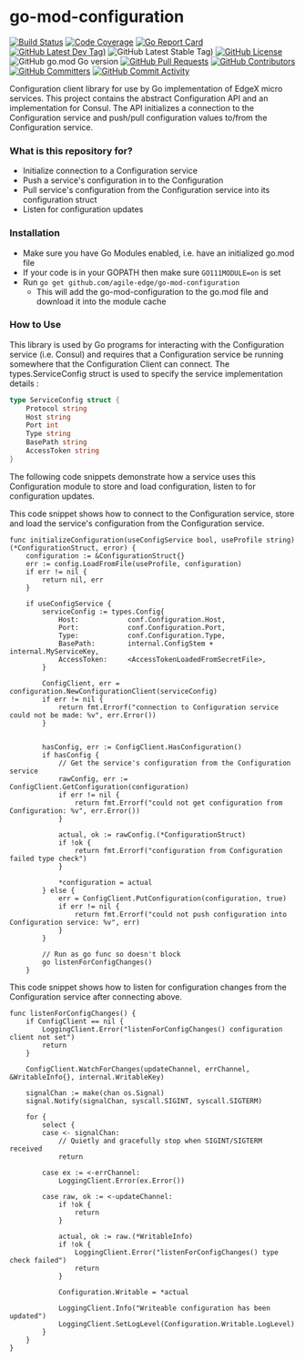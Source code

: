 # go-mod-configuration
[![Build Status](https://jenkins.agile-edge.org/view/EdgeX%20Foundry%20Project/job/agile-edge/job/go-mod-configuration/job/main/badge/icon)](https://jenkins.agile-edge.org/view/EdgeX%20Foundry%20Project/job/agile-edge/job/go-mod-configuration/job/main/) [![Code Coverage](https://codecov.io/gh/agile-edge/go-mod-configuration/branch/main/graph/badge.svg?token=CBpuw7RHst)](https://codecov.io/gh/agile-edge/go-mod-configuration) [![Go Report Card](https://goreportcard.com/badge/github.com/agile-edge/go-mod-configuration)](https://goreportcard.com/report/github.com/agile-edge/go-mod-configuration) [![GitHub Latest Dev Tag)](https://img.shields.io/github/v/tag/agile-edge/go-mod-configuration?include_prereleases&sort=semver&label=latest-dev)](https://github.com/agile-edge/go-mod-configuration/tags) ![GitHub Latest Stable Tag)](https://img.shields.io/github/v/tag/agile-edge/go-mod-configuration?sort=semver&label=latest-stable) [![GitHub License](https://img.shields.io/github/license/agile-edge/go-mod-configuration)](https://choosealicense.com/licenses/apache-2.0/) ![GitHub go.mod Go version](https://img.shields.io/github/go-mod/go-version/agile-edge/go-mod-configuration) [![GitHub Pull Requests](https://img.shields.io/github/issues-pr-raw/agile-edge/go-mod-configuration)](https://github.com/agile-edge/go-mod-configuration/pulls) [![GitHub Contributors](https://img.shields.io/github/contributors/agile-edge/go-mod-configuration)](https://github.com/agile-edge/go-mod-configuration/contributors) [![GitHub Committers](https://img.shields.io/badge/team-committers-green)](https://github.com/orgs/agile-edge/teams/go-mod-configuration-committers/members) [![GitHub Commit Activity](https://img.shields.io/github/commit-activity/m/agile-edge/go-mod-configuration)](https://github.com/agile-edge/go-mod-configuration/commits)

Configuration client library for use by Go implementation of EdgeX micro services.  This project contains the abstract Configuration API and an implementation for Consul. The API initializes a connection to the Configuration service and push/pull configuration values to/from the Configuration service.

### What is this repository for? ###
* Initialize connection to a Configuration service
* Push a service's configuration in to the Configuration
* Pull service's configuration from the Configuration service into its configuration struct
* Listen for configuration updates

### Installation ###
* Make sure you have Go Modules enabled, i.e. have an initialized  go.mod file 
* If your code is in your GOPATH then make sure ```GO111MODULE=on``` is set
* Run ```go get github.com/agile-edge/go-mod-configuration```
    * This will add the go-mod-configuration to the go.mod file and download it into the module cache
    
### How to Use ###
This library is used by Go programs for interacting with the Configuration service (i.e. Consul) and requires that a Configuration service be running somewhere that the Configuration Client can connect.  The types.ServiceConfig struct is used to specify the service implementation details :

```go
type ServiceConfig struct {
	Protocol string
	Host string
	Port int
	Type string
	BasePath string
	AccessToken string
}
```

The following code snippets demonstrate how a service uses this Configuration module to store and load configuration, listen to for configuration updates.

This code snippet shows how to connect to the Configuration service, store and load the service's configuration from the Configuration service.  
```
func initializeConfiguration(useConfigService bool, useProfile string) (*ConfigurationStruct, error) {
	configuration := &ConfigurationStruct{}
	err := config.LoadFromFile(useProfile, configuration)
	if err != nil {
		return nil, err
	}

    if useConfigService {
        serviceConfig := types.Config{
            Host:            conf.Configuration.Host,
            Port:            conf.Configuration.Port,
            Type:            conf.Configuration.Type,
            BasePath:        internal.ConfigStem + internal.MyServiceKey,
            AccessToken:     <AccessTokenLoadedFromSecretFile>,
        }

        ConfigClient, err = configuration.NewConfigurationClient(serviceConfig)
    	if err != nil {
    		return fmt.Errorf("connection to Configuration service could not be made: %v", err.Error())
    	}


		hasConfig, err := ConfigClient.HasConfiguration()
		if hasConfig {
            // Get the service's configuration from the Configuration service
            rawConfig, err := ConfigClient.GetConfiguration(configuration)
            if err != nil {
                return fmt.Errorf("could not get configuration from Configuration: %v", err.Error())
            }

            actual, ok := rawConfig.(*ConfigurationStruct)
            if !ok {
                return fmt.Errorf("configuration from Configuration failed type check")
            }

            *configuration = actual
        } else {
            err = ConfigClient.PutConfiguration(configuration, true)
			if err != nil {
				return fmt.Errorf("could not push configuration into Configuration service: %v", err)
			}
        }
        
        // Run as go func so doesn't block
        go listenForConfigChanges()
    }
```

This code snippet shows how to listen for configuration changes from the Configuration service after connecting  above.

```
func listenForConfigChanges() {
	if ConfigClient == nil {
		LoggingClient.Error("listenForConfigChanges() configuration client not set")
		return
	}

	ConfigClient.WatchForChanges(updateChannel, errChannel, &WritableInfo{}, internal.WritableKey)

	signalChan := make(chan os.Signal)
	signal.Notify(signalChan, syscall.SIGINT, syscall.SIGTERM)

	for {
		select {
		case <- signalChan:
			// Quietly and gracefully stop when SIGINT/SIGTERM received
			return

		case ex := <-errChannel:
			LoggingClient.Error(ex.Error())

		case raw, ok := <-updateChannel:
			if !ok {
				return
			}

			actual, ok := raw.(*WritableInfo)
			if !ok {
				LoggingClient.Error("listenForConfigChanges() type check failed")
				return
			}

			Configuration.Writable = *actual

			LoggingClient.Info("Writeable configuration has been updated")
			LoggingClient.SetLogLevel(Configuration.Writable.LogLevel)
		}
	}
}
```
